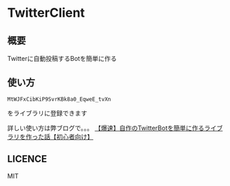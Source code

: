 # TwitterClient

## 概要
Twitterに自動投稿するBotを簡単に作る

## 使い方
```
MtWJFxCibKiP9SvrKBk8a0_EqweE_tvXn
```
をライブラリに登録できます

詳しい使い方は弊ブログで。。。 
[【爆速】自作のTwitterBotを簡単に作るライブラリを作った話【初心者向け】](https://belltree.life/twitterbot-library/)	

## LICENCE
MIT
